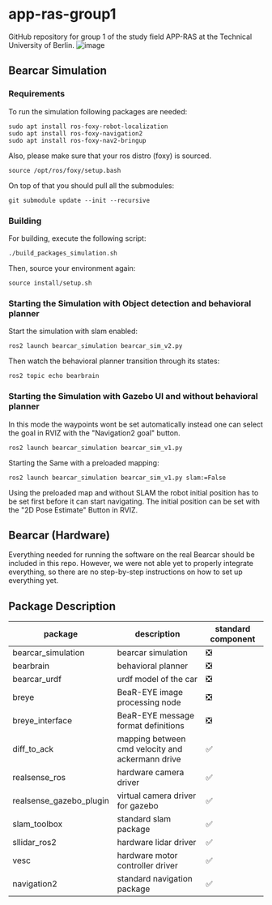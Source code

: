 # app-ras-group1
GitHub repository for group 1 of the study field APP-RAS at the Technical University of Berlin.
![image](https://github.com/ChazzKemal/app-ras-bear-car/assets/71472091/70af0a26-2298-4574-98ce-860a337c2e8e)


## Bearcar Simulation

### Requirements
To run the simulation following packages are needed:

```
sudo apt install ros-foxy-robot-localization
sudo apt install ros-foxy-navigation2
sudo apt install ros-foxy-nav2-bringup
```

Also, please make sure that your ros distro (foxy) is sourced.

`source /opt/ros/foxy/setup.bash`

On top of that you should pull all the submodules:

`git submodule update --init --recursive`

### Building
For building, execute the following script:

`./build_packages_simulation.sh`

Then, source your environment again:

`source install/setup.sh`

### Starting the Simulation with Object detection and behavioral planner

Start the simulation with slam enabled:

`ros2 launch bearcar_simulation bearcar_sim_v2.py`

Then watch the behavioral planner transition through its states:

`ros2 topic echo bearbrain`

### Starting the Simulation with Gazebo UI and without behavioral planner

In this mode the waypoints wont be set automatically instead one can select the goal in RVIZ with the "Navigation2 goal" button. 

`ros2 launch bearcar_simulation bearcar_sim_v1.py`

Starting the Same with a preloaded mapping:

`ros2 launch bearcar_simulation bearcar_sim_v1.py slam:=False`

Using the preloaded map and without SLAM the robot initial position has to be set first before it can start navigating. The initial position can be set with the "2D Pose Estimate" Button in RVIZ.





## Bearcar (Hardware)
Everything needed for running the software on the real Bearcar 
should be included in this repo. However, we were not able yet to properly integrate
everything, so there are no step-by-step instructions on how to set up everything yet.

## Package Description
| package                 | description                                      | standard component |
|-------------------------|--------------------------------------------------|--------------------|
| bearcar_simulation      | bearcar simulation                               |         ❎          |
| bearbrain               | behavioral planner                               |         ❎          |
| bearcar_urdf            | urdf model of the car                            |         ❎          |
| breye                   | BeaR-EYE image processing node                   |         ❎          |
| breye_interface         | BeaR-EYE message format definitions              |         ❎          |
| diff_to_ack             | mapping between cmd velocity and ackermann drive |        ✅           |
| realsense_ros           | hardware camera driver                           |        ✅           |
| realsense_gazebo_plugin | virtual camera driver for gazebo                 |        ✅           |
| slam_toolbox            | standard slam package                            |        ✅           |
| sllidar_ros2            | hardware lidar driver                            |        ✅           |
| vesc                    | hardware motor controller driver                 |        ✅           |
| navigation2             | standard navigation package                      |        ✅           |


